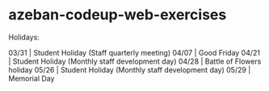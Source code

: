 # azeban-codeup-web-exercises

Holidays:

03/31 | Student Holiday (Staff quarterly meeting)
04/07 | Good Friday
04/21 | Student Holiday (Monthly staff development day)
04/28 | Battle of Flowers holiday
05/26 | Student Holiday (Monthly staff development day)
05/29 | Memorial Day